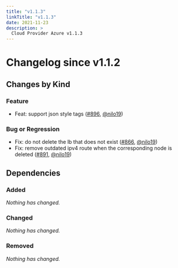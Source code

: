 ```yaml
---
title: "v1.1.3"
linkTitle: "v1.1.3"
date: 2021-11-23
description: >
  Cloud Provider Azure v1.1.3
---
```


# Changelog since v1.1.2

## Changes by Kind

### Feature

- Feat: support json style tags ([#896](https://github.com/kubernetes-sigs/cloud-provider-azure/pull/896), [@nilo19](https://github.com/nilo19))

### Bug or Regression

- Fix: do not delete the lb that does not exist ([#866](https://github.com/kubernetes-sigs/cloud-provider-azure/pull/866), [@nilo19](https://github.com/nilo19))
- Fix: remove outdated ipv4 route when the corresponding node is deleted ([#891](https://github.com/kubernetes-sigs/cloud-provider-azure/pull/891), [@nilo19](https://github.com/nilo19))

## Dependencies

### Added
_Nothing has changed._

### Changed
_Nothing has changed._

### Removed
_Nothing has changed._
